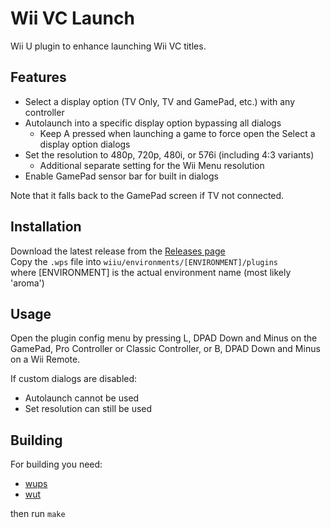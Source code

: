 # Wii VC Launch
Wii U plugin to enhance launching Wii VC titles.

## Features
- Select a display option (TV Only, TV and GamePad, etc.) with any controller
- Autolaunch into a specific display option bypassing all dialogs
  - Keep A pressed when launching a game to force open the Select a display option dialogs
- Set the resolution to 480p, 720p, 480i, or 576i (including 4:3 variants)
  - Additional separate setting for the Wii Menu resolution
- Enable GamePad sensor bar for built in dialogs

Note that it falls back to the GamePad screen if TV not connected.

## Installation
Download the latest release from the [Releases page](https://github.com/Lynx64/WiiVCLaunch/releases)<br/>
Copy the `.wps` file into `wiiu/environments/[ENVIRONMENT]/plugins`<br/>
where [ENVIRONMENT] is the actual environment name (most likely 'aroma')

## Usage
Open the plugin config menu by pressing L, DPAD Down and Minus on the GamePad, Pro Controller or Classic Controller, or B, DPAD Down and Minus on a Wii Remote.

If custom dialogs are disabled:
- Autolaunch cannot be used
- Set resolution can still be used

## Building
For building you need:
- [wups](https://github.com/wiiu-env/WiiUPluginSystem)
- [wut](https://github.com/devkitPro/wut)

then run `make`
